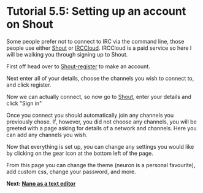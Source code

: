 # Tutorial 5.5: Setting up an account on Shout

Some people prefer not to connect to IRC via the command line, those
people use either [Shout](https://wiki.tardis.ed.ac.uk/index.php/Shout)
or [IRCCloud](https://www.irccloud.com). IRCCloud is a paid service so
here I will be walking you through signing up to Shout.

First off head over to
[Shout-register](https://shout-register.tardis.ed.ac.uk) to make an
account.

Next enter all of your details, choose the channels you wish to connect
to, and click register.

Now we can actually connect, so now go to
[Shout](https://shout.tardis.ed.ac.uk), enter your details and click
"Sign in"

Once you connect you should automatically join any channels you
previously chose. If, however, you did not choose any channels, you will
be greeted with a page asking for details of a network and channels.
Here you can add any channels you wish.

Now that everything is set up, you can change any settings you would
like by clicking on the gear icon at the bottom left of the page.

From this page you can change the theme (neuron is a personal
favourite), add custom css, change your password, and more.

**Next: [Nano as a text
editor](Tardis_Beginner_Tutorials/6 "wikilink")**